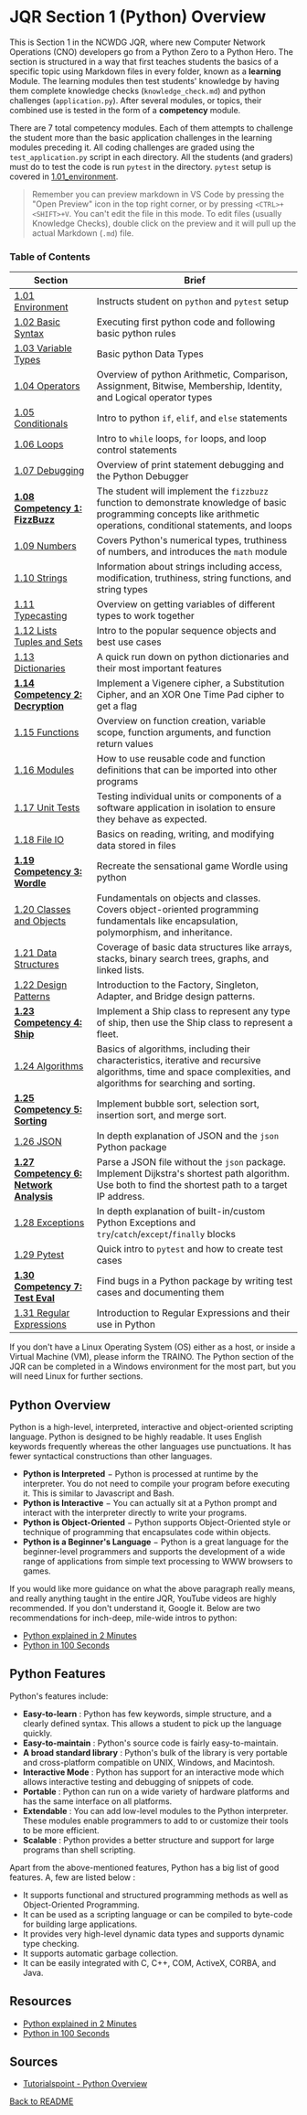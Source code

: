 # JQR Section 1 (Python) Overview

This is Section 1 in the NCWDG JQR, where new Computer Network Operations (CNO) developers go from a Python Zero to a Python Hero. The section is structured in a way that first teaches students the basics of a specific topic using Markdown files in every folder, known as a **learning** Module. The learning modules then test students' knowledge by having them complete knowledge checks (`knowledge_check.md`) and python challenges (`application.py`). After several modules, or topics, their combined use is tested in the form of a **competency** module.

There are 7 total competency modules. Each of them attempts to challenge the student more than the basic application challenges in the learning modules preceding it. All coding challenges are graded using the `test_application.py` script in each directory. All the students (and graders) must do to test the code is run `pytest` in the directory. `pytest` setup is covered in [1.01_environment](1.01_environment/environment.md).

> Remember you can preview markdown in VS Code by pressing the "Open Preview" icon in the top right corner, or by pressing `<CTRL>+<SHIFT>+V`. You can't edit the file in this mode. To edit files (usually Knowledge Checks), double click on the preview and it will pull up the actual Markdown (`.md`) file.

### Table of Contents

|     Section    |   Brief   |
-----------------|-----------|
| [1.01 Environment](1.01_environment/README.md) | Instructs student on `python` and `pytest` setup | 
| [1.02 Basic Syntax](1.02_basic_syntax/README.md)  | Executing first python code and following basic python rules | 
| [1.03 Variable Types](1.03_variable_types/README.md)  | Basic python Data Types |
| [1.04 Operators](1.04_operators/README.md)  | Overview of python Arithmetic, Comparison, Assignment, Bitwise, Membership, Identity, and Logical operator types | 
| [1.05 Conditionals](1.05_conditionals/README.md) | Intro to python `if`, `elif`, and `else` statements |
| [1.06 Loops](1.06_loops/README.md)  | Intro to `while` loops, `for` loops, and loop control statements |
| [1.07 Debugging](1.07_debugging/README.md)  | Overview of print statement debugging and the Python Debugger |
| **[1.08 Competency 1: FizzBuzz](1.08_competency_1_fizzbuzz/README.md)**  | The student will implement the `fizzbuzz` function to demonstrate knowledge of basic programming concepts like arithmetic operations, conditional statements, and loops  |
| [1.09 Numbers](1.09_numbers/README.md)  | Covers Python's numerical types, truthiness of numbers, and introduces the `math` module |
| [1.10 Strings](1.10_strings/README.md)  | Information about strings including access, modification, truthiness, string functions, and string types |
| [1.11 Typecasting](1.11_typecasting/README.md)  | Overview on getting variables of different types to work together | 
| [1.12 Lists Tuples and Sets](1.12_lists_tuples_and_sets/README.md)  | Intro to the popular sequence objects and best use cases |
| [1.13 Dictionaries](1.13_dictionaries/README.md)  | A quick run down on python dictionaries and their most important features |
| **[1.14 Competency 2: Decryption](1.14_competency_2_decryption/README.md)**  | Implement a Vigenere cipher, a Substitution Cipher, and an XOR One Time Pad cipher to get a flag |
| [1.15 Functions](1.15_functions/README.md)  | Overview on function creation, variable scope, function arguments, and function return values |
| [1.16 Modules](1.16_modules/README.md)  | How to use reusable code and function definitions that can be imported into other programs |
| [1.17 Unit Tests](1.17_unit_tests/README.md) | Testing individual units or components of a software application in isolation to ensure they behave as expected. |
| [1.18 File IO](1.18_file_io/README.md)  | Basics on reading, writing, and modifying data stored in files |
| **[1.19 Competency 3: Wordle](1.19_competency_3_wordle/README.md)**  | Recreate the sensational game Wordle using python |
| [1.20 Classes and Objects](1.20_classes_and_objects/README.md)  | Fundamentals on objects and classes. Covers object-oriented programming fundamentals like encapsulation, polymorphism, and inheritance. |
| [1.21 Data Structures](1.21_data_structures/README.md)  | Coverage of basic data structures like arrays, stacks, binary search trees, graphs, and linked lists. |
| [1.22 Design Patterns](1.22_design_patterns/README.md) | Introduction to the Factory, Singleton, Adapter, and Bridge design patterns. |
| **[1.23 Competency 4: Ship](1.23_competency_4_ship/README.md)**  | Implement a Ship class to represent any type of ship, then use the Ship class to represent a fleet.  |
| [1.24 Algorithms](1.24_algorithms/README.md) | Basics of algorithms, including their characteristics, iterative and recursive algorithms, time and space complexities, and algorithms for searching and sorting. |
| **[1.25 Competency 5: Sorting](1.25_competency_5_sorting/README.md)**  | Implement bubble sort, selection sort, insertion sort, and merge sort. |
| [1.26 JSON](1.26_json/README.md)  | In depth explanation of JSON and the `json` Python package |
| **[1.27 Competency 6: Network Analysis](1.27_competency_6_network_analysis/README.md)**  | Parse a JSON file without the `json` package. Implement Dijkstra's shortest path algorithm. Use both to find the shortest path to a target IP address. |
| [1.28 Exceptions](1.28_exceptions/README.md)  | In depth explanation of built-in/custom Python Exceptions and `try`/`catch`/`except`/`finally` blocks |
| [1.29 Pytest](1.29_pytest/README.md)  | Quick intro to `pytest` and how to create test cases |
| **[1.30 Competency 7: Test Eval](1.30_competency_7_test_eval/README.md)**  | Find bugs in a Python package by writing test cases and documenting them |
| [1.31 Regular Expressions](1.31_regular_expressions/README.md)  |  Introduction to Regular Expressions and their use in Python |


If you don't have a Linux Operating System (OS) either as a host, or inside a Virtual Machine (VM), please inform the TRAINO. The Python section of the JQR can be completed in a Windows environment for the most part, but you will need Linux for further sections.

## Python Overview

Python is a high-level, interpreted, interactive and object-oriented scripting language. Python is designed to be highly readable. It uses English keywords frequently whereas the other languages use punctuations. It has fewer syntactical constructions than other languages.

-   **Python is Interpreted** − Python is processed at runtime by the interpreter. You do not need to compile your program before executing it. This is similar to Javascript and Bash.
-   **Python is Interactive** − You can actually sit at a Python prompt and interact with the interpreter directly to write your programs.
-   **Python is Object-Oriented** − Python supports Object-Oriented style or technique of programming that encapsulates code within objects.
-   **Python is a Beginner's Language** − Python is a great language for the beginner-level programmers and supports the development of a wide range of applications from simple text processing to WWW browsers to games.

If you would like more guidance on what the above paragraph really means, and really anything taught in the entire JQR, YouTube videos are highly recommended. If you don't understand it, Google it. Below are two recommendations for inch-deep, mile-wide intros to python:
- [Python explained in 2 Minutes](https://youtu.be/QoIRX37VZpo)
- [Python in 100 Seconds](https://www.youtube.com/watch?v=x7X9w_GIm1s)


## Python Features

Python's features include:
-   **Easy-to-learn** : Python has few keywords, simple structure, and a clearly defined syntax. This allows a student to pick up the language quickly.
-   **Easy-to-maintain** : Python's source code is fairly easy-to-maintain.
-   **A broad standard library** : Python's bulk of the library is very portable and cross-platform compatible on UNIX, Windows, and Macintosh.
-   **Interactive Mode** : Python has support for an interactive mode which allows interactive testing and debugging of snippets of code.
-   **Portable** : Python can run on a wide variety of hardware platforms and has the same interface on all platforms.
-   **Extendable** : You can add low-level modules to the Python interpreter. These modules enable programmers to add to or customize their tools to be more efficient.
-   **Scalable** : Python provides a better structure and support for large programs than shell scripting.
    

Apart from the above-mentioned features, Python has a big list of good features. A, few are listed below :
-   It supports functional and structured programming methods as well as Object-Oriented Programming.
-   It can be used as a scripting language or can be compiled to byte-code for building large applications.
-   It provides very high-level dynamic data types and supports dynamic type checking.
-   It supports automatic garbage collection.
-   It can be easily integrated with C, C++, COM, ActiveX, CORBA, and Java.


## Resources
- [Python explained in 2 Minutes](https://youtu.be/QoIRX37VZpo)
- [Python in 100 Seconds](https://www.youtube.com/watch?v=x7X9w_GIm1s)

## Sources

- [Tutorialspoint - Python Overview](https://www.tutorialspoint.com/python3/python_overview.htm)

[Back to README](README.md)
